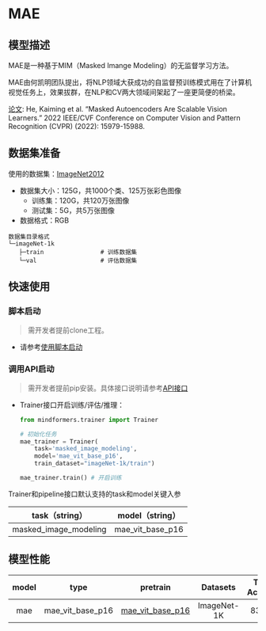 # MAE

## 模型描述

MAE是一种基于MIM（Masked Imange Modeling）的无监督学习方法。

MAE由何凯明团队提出，将NLP领域大获成功的自监督预训练模式用在了计算机视觉任务上，效果拔群，在NLP和CV两大领域间架起了一座更简便的桥梁。

[论文](https://gitee.com/link?target=https%3A%2F%2Farxiv.org%2Fabs%2F2111.06377): He, Kaiming et al. “Masked Autoencoders Are Scalable Vision Learners.” 2022 IEEE/CVF Conference on Computer Vision and Pattern Recognition (CVPR) (2022): 15979-15988.

## 数据集准备

使用的数据集：[ImageNet2012](http://www.image-net.org/)

- 数据集大小：125G，共1000个类、125万张彩色图像
    - 训练集：120G，共120万张图像
    - 测试集：5G，共5万张图像
- 数据格式：RGB

 ```text
数据集目录格式
└─imageNet-1k
    ├─train                # 训练数据集
    └─val                  # 评估数据集
 ```

## 快速使用

### 脚本启动

> 需开发者提前clone工程。

- 请参考[使用脚本启动](https://gitee.com/mindspore/transformer/blob/master/README.md#%E6%96%B9%E5%BC%8F%E4%B8%80clone-%E5%B7%A5%E7%A8%8B%E4%BB%A3%E7%A0%81)

### 调用API启动

> 需开发者提前pip安装。具体接口说明请参考[API接口](https://gitee.com/mindspore/transformer/wikis/API/)

- Trainer接口开启训练/评估/推理：

  ```python
  from mindformers.trainer import Trainer

  # 初始化任务
  mae_trainer = Trainer(
      task='masked_image_modeling',
      model='mae_vit_base_p16',
      train_dataset="imageNet-1k/train")

  mae_trainer.train() # 开启训练
  ```

 Trainer和pipeline接口默认支持的task和model关键入参

|     task（string）      |  model（string）   |
|:---------------------:|:----------------:|
| masked_image_modeling | mae_vit_base_p16 |

## 模型性能

| model |       type       |       pretrain       |  Datasets   | Top1-Accuracy | Log |                  pretrain_config                   |            finetune_config            |
|:-----:|:----------------:|:--------------------:|:-----------:|:-------------:|:---:|:--------------------------------------------------:|:-------------------------------------:|
|  mae  | mae_vit_base_p16 | [mae_vit_base_p16]() | ImageNet-1K |    83.17%     |  \  | [link](../mae/run_mae_vit_base_p16_224_800ep.yaml) | [link](./run_vit_base_p16_100ep.yaml) |